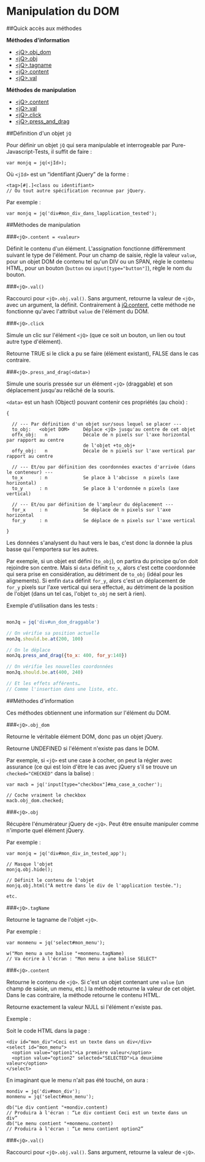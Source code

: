 # Manipulation du DOM

##Quick accès aux méthodes

**Méthodes d'information**

* [&lt;jQ&gt;.obj_dom](#obj_dom)
* [&lt;jQ&gt;.obj](#obj)
* [&lt;jQ&gt;.tagname](#tagname)
* [&lt;jQ&gt;.content](#content)
* [&lt;jQ&gt;.val](#val_sans_arg)

**Méthodes de manipulation**

* [&lt;jQ&gt;.content](#content)
* [&lt;jQ&gt;.val](#val)
* [&lt;jQ&gt;.click](#click)
* [&lt;jQ&gt;.press_and_drag](#press_and_drag)


##Définition d'un objet `jQ`

Pour définir un objet `jQ` qui sera manipulable et interrogeable par Pure-Javascript-Tests, il suffit de faire :

    var monjq = jq(<jId>);
  
Où `<jId>` est un “identifiant jQuery” de la forme :
  
    <tag>[#|.]<class ou identifiant>
    // Ou tout autre spécification reconnue par jQuery.
  
Par exemple :

    var monjq = jq('div#mon_div_dans_lapplication_tested');

##Méthodes de manipulation

<a name="content"></a>
###`<jQ>.content = <valeur>`
  
Définit le contenu d'un élément. L'assignation fonctionne différemment suivant le type de l'élément. Pour un champ de saisie, règle la valeur `value`, pour un objet DOM de contenu tel qu'un DIV ou un SPAN, règle le contenu HTML, pour un bouton (`button` ou `input[type="button"]`), règle le nom du bouton.

<a name="val"></a>
###`<jQ>.val()`
  
Raccourci pour `<jQ>.obj.val()`. Sans argument, retourne la valeur de `<jQ>`, avec un argument, la définit. Contrairement à [jQ.content](#content), cette méthode ne fonctionne qu'avec l'attribut `value` de l'élément du DOM.
  
<a name="click"></a>
###`<jQ>.click`
  
Simule un clic sur l'élément `<jQ>` (que ce soit un bouton, un lien ou tout autre type d'élément).
  
Retourne TRUE si le click a pu se faire (élément existant), FALSE dans le cas contraire.

<a name="press_and_drag"></a>
###`<jQ>.press_and_drag(<data>)`
  
Simule une souris pressée sur un élément `<jQ>` (draggable) et son déplacement jusqu'au relâché de la souris.

`<data>` est un hash (Object) pouvant contenir ces propriétés (au choix) :
  

    {
  
      // --- Par définition d'un objet sur/sous lequel se placer ---
      to_obj:   <objet DOM>     Déplace <jQ> jusqu'au centre de cet objet
      offx_obj:   n             Décale de n pixels sur l'axe horizontal par rapport au centre
                                de l'objet +to_obj+
      offy_obj:   n             Décale de n pixels sur l'axe vertical par rapport au centre

      // --- Et/ou par définition des coordonnées exactes d'arrivée (dans le conteneur) ---
      to_x      : n             Se place à l'abcisse  n pixels (axe horizontal)
      to_y      : n             Se place à l'ordonnée n pixels (axe vertical)
  
      // --- Et/ou par définition de l'ampleur du déplacement ---
      for_x     : n             Se déplace de n pixels sur l'axe horizontal
      for_y     : n             Se déplace de n pixels sur l'axe vertical

    }


Les données s'analysent du haut vers le bas, c'est donc la donnée la plus basse qui l'emportera sur les autres.

Par exemple, si un objet est défini (`to_obj`), on partira du principe qu'on doit rejoindre son centre. Mais si `data` définit `to_x`, alors c'est cette coordonnée qui sera prise en considération, au détriment de `to_obj` (idéal pour les alignements). Si enfin `data` définit `for_y`, alors c'est un déplacement de `for_y` pixels sur l'axe vertical qui sera effectué, au détriment de la position de l'objet (dans un tel cas, l'objet `to_obj` ne sert à rien).

Exemple d'utilisation dans les tests :

```javascript

monJq = jq('div#un_dom_draggable')

// On vérifie sa position actuelle
monJq.should.be.at(200, 100)

// On le déplace
monJq.press_and_drag({to_x: 400, for_y:140})

// On vérifie les nouvelles coordonnées
monJq.should.be.at(400, 240)

// Et les effets afférents…
// Comme l'insertion dans une liste, etc.

```

##Méthodes d'information


Ces méthodes obtiennent une information sur l'élément du DOM.

<a name="obj_dom"></a>
###`<jQ>.obj_dom`
  
Retourne le véritable élément DOM, donc pas un objet jQuery.

Retourne UNDEFINED si l'élément n'existe pas dans le DOM.

Par exemple, si `<jQ>` est une case à cocher, on peut la régler avec assurance (ce qui est loin d'être le cas avec jQuery s'il se trouve un `checked="CHECKED"` dans la balise) :
  
    var macb = jq('input[type="checkbox"]#ma_case_a_cocher');
    
    // Coche vraiment le checkbox
    macb.obj_dom.checked;

<a name="obj"></a>
###`<jQ>.obj`

Récupère l'énumérateur jQuery de `<jQ>`. Peut être ensuite manipuler comme n'importe quel élément jQuery.

Par exemple :

    var monjq = jq('div#mon_div_in_tested_app');
    
    // Masque l'objet
    monjq.obj.hide();
    
    // Définit le contenu de l'objet
    monjq.obj.html("À mettre dans le div de l'application testée.");
    
    etc.
    
<a name="tagname"></a>
###`<jQ>.tagName`
  
Retourne le tagname de l'objet `<jQ>`.
  
Par exemple :

    var monmenu = jq('select#mon_menu');
    
    w("Mon menu a une balise "+monmenu.tagName)
    // Va écrire à l'écran : "Mon menu a une balise SELECT"
    
  
<a name="content"></a>
###`<jQ>.content`
  
Retourne le contenu de `<jQ>`. Si c'est un objet contenant une `value` (un champ de saisie, un menu, etc.) la méthode retourne la valeur de cet objet. Dans le cas contraire, la méthode retourne le contenu HTML.
  
Retourne exactement la valeur NULL si l'élément n'existe pas.

Exemple :

Soit le code HTML dans la page :

    <div id="mon_div">Ceci est un texte dans un div</div>
    <select id="mon_menu">
      <option value="option1">La première valeur</option>
      <option value="option2" selected="SELECTED">La deuxième valeur</option>
    </select>

En imaginant que le menu n'ait pas été touché, on aura :


    mondiv = jq('div#mon_div');
    monmenu = jq('select#mon_menu');

    db("Le div contient "+mondiv.content)
    // Produira à l'écran : “Le div contient Ceci est un texte dans un div”
    db("Le menu contient "+monmenu.content)
    // Produira à l'écran : “Le menu contient option2”


<a name="val_sans_arg"></a>
###`<jQ>.val()`
  
Raccourci pour `<jQ>.obj.val()`. Sans argument, retourne la valeur de `<jQ>`.
  